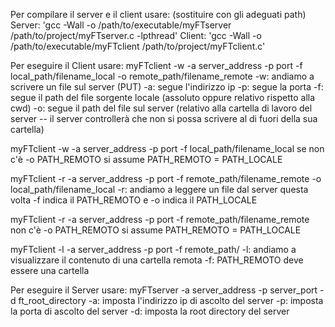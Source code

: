 Per compilare il server e il client usare: (sostituire con gli adeguati path)
Server: 'gcc -Wall -o /path/to/executable/myFTserver /path/to/project/myFTserver.c -lpthread'
Client: 'gcc -Wall -o /path/to/executable/myFTclient /path/to/project/myFTclient.c'

Per eseguire il Client usare:
myFTclient -w -a server_address -p port  -f local_path/filename_local -o remote_path/filename_remote
-w: andiamo a scrivere un file sul server (PUT)
-a: segue l'indirizzo ip
-p: segue la porta
-f: segue il path del file sorgente locale (assoluto oppure relativo rispetto alla cwd)
-o: segue il path del file sul server (relativo alla cartella di lavoro del server -- il server controllerà che non si possa scrivere al di fuori della sua cartella)

myFTclient -w -a server_address -p port  -f local_path/filename_local
se non c'è -o PATH_REMOTO si assume PATH_REMOTO = PATH_LOCALE


myFTclient -r -a server_address -p port  -f remote_path/filename_remote -o local_path/filename_local
-r: andiamo a leggere un file dal server
questa volta -f indica il PATH_REMOTO e -o indica il PATH_LOCALE

myFTclient -r -a server_address -p port  -f remote_path/filename_remote
non c'è -o PATH_REMOTO si assume PATH_REMOTO = PATH_LOCALE

myFTclient -l -a server_address -p port  -f remote_path/
-l: andiamo a visualizzare il contenuto di una cartella remota
-f: PATH_REMOTO deve essere una cartella

Per eseguire il Server usare:
myFTserver -a server_address -p server_port -d ft_root_directory
-a: imposta l'indirizzo ip di ascolto del server
-p: imposta la porta di ascolto del server
-d: imposta la root directory del server
